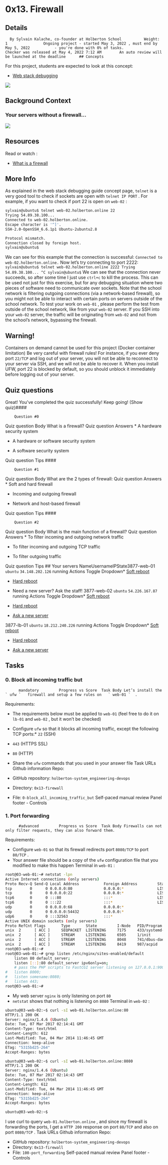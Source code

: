 # 0x13. Firewall
## Details
      By Sylvain Kalache, co-founder at Holberton School          Weight: 1                Ongoing project - started May 3, 2022 , must end by May 5, 2022           - you're done with 0% of tasks.              Checker was released at May 4, 2022 7:12 AM        An auto review will be launched at the deadline      ## Concepts
For this project, students are expected to look at this concept:
* [Web stack debugging](https://intranet.hbtn.io/concepts/68) 

 ![](https://s3.amazonaws.com/intranet-projects-files/holbertonschool-sysadmin_devops/284/V1HjQ1Y.png) 

## Background Context
### Your servers without a firewall…
 ![](https://s3.amazonaws.com/intranet-projects-files/holbertonschool-sysadmin_devops/155/holbertonschool-firewall.gif) 

## Resources
Read or watch :
* [What is a firewall](https://intranet.hbtn.io/rltoken/QS5iHSDU_woydPRIb68sOw) 

## More Info
As explained in the  web stack debugging guide  concept page,   ` telnet `   is a very good tool to check if sockets are open with   ` telnet IP PORT `  . For example, if you want to check if port 22 is open on   ` web-02 `  :
```bash
sylvain@ubuntu$ telnet web-02.holberton.online 22
Trying 54.89.38.100...
Connected to web-02.holberton.online.
Escape character is '^]'.
SSH-2.0-OpenSSH_6.6.1p1 Ubuntu-2ubuntu2.8

Protocol mismatch.
Connection closed by foreign host.
sylvain@ubuntu$

```
We can see for this example that the connection is successful:   ` Connected to web-02.holberton.online. ` 
Now let’s try connecting to port 2222:
 ` sylvain@ubuntu$ telnet web-02.holberton.online 2222
Trying 54.89.38.100...
^C
sylvain@ubuntu$
 ` We can see that the connection never succeeds, so after some time I just use   ` ctrl+c `   to kill the process.
This can be used not just for this exercise, but for any debugging situation where two pieces of software need to communicate over sockets.
Note that the school network is filtering outgoing connections (via a network-based firewall), so you might not be able to interact with certain ports on servers outside of the school network. To test your work on   ` web-01 `  , please perform the test from outside of the school network, like from your   ` web-02 `   server. If you SSH into your   ` web-02 `   server, the traffic will be originating from   ` web-02 `   and not from the school’s network, bypassing the firewall.
## Warning!
Containers on demand cannot be used for this project (Docker container limitation)
Be very careful with firewall rules! For instance, if you ever deny port  ` 22/TCP `  and log out of your server, you will not be able to reconnect to your server via SSH, and we will not be able to recover it. When you install UFW, port 22 is blocked by default, so you should unblock it immediately before logging out of your server.
## Quiz questions
Great!          You've completed the quiz successfully! Keep going!          (Show quiz)#### 
        
        Question #0
    
 Quiz question Body What is a firewall?
 Quiz question Answers * A hardware security system

* A hardware or software security system

* A software security system

 Quiz question Tips #### 
        
        Question #1
    
 Quiz question Body What are the 2 types of firewall:
 Quiz question Answers * Soft and hard firewall

* Incoming and outgoing firewall

* Network and host-based firewall

 Quiz question Tips #### 
        
        Question #2
    
 Quiz question Body What is the main function of a firewall?
 Quiz question Answers * To filter incoming and outgoing network traffic

* To filter incoming and outgoing TCP traffic

* To filter outgoing traffic

 Quiz question Tips ## Your servers
NameUsernameIPState3877-web-01 ` ubuntu `  ` 34.148.202.126 ` running              Actions              Toggle Dropdown* [Soft reboot](https://intranet.hbtn.io/servers/8173/soft_reboot) 

* [Hard reboot](https://intranet.hbtn.io/servers/8173/hard_reboot) 

* Need a new server? Ask the staff!
3877-web-02 ` ubuntu `  ` 54.226.167.87 ` running              Actions              Toggle Dropdown* [Soft reboot](https://intranet.hbtn.io/servers/8035/soft_reboot) 

* [Hard reboot](https://intranet.hbtn.io/servers/8035/hard_reboot) 

* [
                    Ask a new server
](https://intranet.hbtn.io/servers/8035/ask_new) 

3877-lb-01 ` ubuntu `  ` 18.212.240.226 ` running              Actions              Toggle Dropdown* [Soft reboot](https://intranet.hbtn.io/servers/8036/soft_reboot) 

* [Hard reboot](https://intranet.hbtn.io/servers/8036/hard_reboot) 

* [
                    Ask a new server
](https://intranet.hbtn.io/servers/8036/ask_new) 

## Tasks
### 0. Block all incoming traffic but
          mandatory         Progress vs Score  Task Body Let’s install the   ` ufw `   firewall and setup a few rules on   ` web-01 `  .
Requirements:
* The requirements below must be applied to  ` web-01 `  (feel free to do it on  ` lb-01 `  and  ` web-02 ` , but it won’t be checked)
* Configure  ` ufw `  so that it blocks all incoming traffic, except the following TCP ports:*  ` 22 `  (SSH)
*  ` 443 `  (HTTPS SSL)
*  ` 80 `  (HTTP)

* Share the  ` ufw `  commands that you used in your answer file
 Task URLs  Github information Repo:
* GitHub repository:  ` holberton-system_engineering-devops ` 
* Directory:  ` 0x13-firewall ` 
* File:  ` 0-block_all_incoming_traffic_but ` 
 Self-paced manual review  Panel footer - Controls 
### 1. Port forwarding
          #advanced         Progress vs Score  Task Body Firewalls can not only filter requests, they can also forward them.
Requirements:
* Configure  ` web-01 `  so that its firewall redirects port  ` 8080/TCP `  to port  ` 80/TCP ` .
* Your answer file should be a copy of the  ` ufw `  configuration file that you modified to make this happen
Terminal in   ` web-01 `  :
```bash
root@03-web-01:~# netstat -lpn
Active Internet connections (only servers)
Proto Recv-Q Send-Q Local Address           Foreign Address         State       PID/Program name
tcp        0      0 0.0.0.0:80              0.0.0.0:*               LISTEN      2473/nginx
tcp        0      0 0.0.0.0:22              0.0.0.0:*               LISTEN      978/sshd
tcp6       0      0 :::80                   :::*                    LISTEN      2473/nginx
tcp6       0      0 :::22                   :::*                    LISTEN      978/sshd
udp        0      0 0.0.0.0:68              0.0.0.0:*                           594/dhclient
udp        0      0 0.0.0.0:54432           0.0.0.0:*                           594/dhclient
udp6       0      0 :::32563                :::*                                594/dhclient
Active UNIX domain sockets (only servers)
Proto RefCnt Flags       Type       State         I-Node   PID/Program name    Path
unix  2      [ ACC ]     SEQPACKET  LISTENING     7175     433/systemd-udevd   /run/udev/control
unix  2      [ ACC ]     STREAM     LISTENING     6505     1/init              @/com/ubuntu/upstart
unix  2      [ ACC ]     STREAM     LISTENING     8048     741/dbus-daemon     /var/run/dbus/system_bus_socket
unix  2      [ ACC ]     STREAM     LISTENING     8419     987/acpid           /var/run/acpid.socket
root@03-web-01:~#
root@03-web-01:~# grep listen /etc/nginx/sites-enabled/default
    listen 80 default_server;
    listen [::]:80 default_server ipv6only=on;
    # pass the PHP scripts to FastCGI server listening on 127.0.0.1:9000
#   listen 8000;
#   listen somename:8080;
#   listen 443;
root@03-web-01:~#

```
* My web server  ` nginx `  is only listening on port  ` 80 ` 
*  ` netstat `  shows that nothing is listening on  ` 8080 ` 
Terminal in   ` web-02 `  :
```bash
ubuntu@03-web-02:~$ curl -sI web-01.holberton.online:80
HTTP/1.1 200 OK
Server: nginx/1.4.6 (Ubuntu)
Date: Tue, 07 Mar 2017 02:14:41 GMT
Content-Type: text/html
Content-Length: 612
Last-Modified: Tue, 04 Mar 2014 11:46:45 GMT
Connection: keep-alive
ETag: "5315bd25-264"
Accept-Ranges: bytes

ubuntu@03-web-02:~$ curl -sI web-01.holberton.online:8080
HTTP/1.1 200 OK
Server: nginx/1.4.6 (Ubuntu)
Date: Tue, 07 Mar 2017 02:14:43 GMT
Content-Type: text/html
Content-Length: 612
Last-Modified: Tue, 04 Mar 2014 11:46:45 GMT
Connection: keep-alive
ETag: "5315bd25-264"
Accept-Ranges: bytes

ubuntu@03-web-02:~$

```
I use curl to query   ` web-01.holberton.online `  , and since my firewall is forwarding the ports, I get a   ` HTTP 200 `   response on port   ` 80/TCP `   and also on port   ` 8080/TCP `  .
 Task URLs  Github information Repo:
* GitHub repository:  ` holberton-system_engineering-devops ` 
* Directory:  ` 0x13-firewall ` 
* File:  ` 100-port_forwarding ` 
 Self-paced manual review  Panel footer - Controls 

